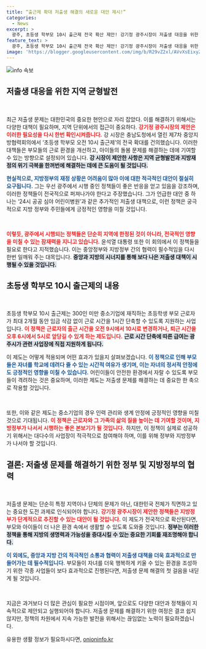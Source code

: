 ```yaml
---
title: “출근제 확대 저출생 해결의 새로운 대안 제시!”
categories:
  - News
excerpt: >
  광주, 초등생 학부모 10시 출근제 전국 확산 제안! 강기정 광주시장이 저출생 대응을 위한 혁신적 정책을 공개하며 지방재정 위기 극복을 위한 대책 마련을 요청했습니다. 이 정책의 성공 사례에 귀 기울여보세요!
feature_text: >
  광주, 초등생 학부모 10시 출근제 전국 확산 제안! 강기정 광주시장이 저출생 대응을 위한 혁신적 정책을 공개하며 지방재정 위기 극복을 위한 대책 마련을 요청했습니다. 이 정책의 성공 사례에 귀 기울여보세요!
image: 'https://blogger.googleusercontent.com/img/b/R29vZ2xl/AVvXsEixyZcFfHzMRdzZMjFBmAUKJYCLCGyLL1o632UiGVXcaFdKo_bkvkuCioo0uUKlGfBVcT3P84aROyZIXSBEx3Aw5nCQ3pTgDom1WDC4m8eifvWiAmWEEVb4x6G_l8C0QH225ldMjyaFvpxGEBGNO37VmDTDMHGhJPq73UglMfDca1-0aw/s1600/blogspot.png'
---
```


<p><img src="https://blogger.googleusercontent.com/img/b/R29vZ2xl/AVvXsEixyZcFfHzMRdzZMjFBmAUKJYCLCGyLL1o632UiGVXcaFdKo_bkvkuCioo0uUKlGfBVcT3P84aROyZIXSBEx3Aw5nCQ3pTgDom1WDC4m8eifvWiAmWEEVb4x6G_l8C0QH225ldMjyaFvpxGEBGNO37VmDTDMHGhJPq73UglMfDca1-0aw/s1600/blogspot.png" alt="info 속보" /></p>

<h2 data-ke-size="size26">저출생 대응을 위한 지역 균형발전</h2>

<p data-ke-size="size16">&nbsp;</p>

<p>최근 저출생 문제는 대한민국의 중요한 현안으로 자리 잡았다. 이를 해결하기 위해서는 다양한 대책이 필요하며, 지역 단위에서의 접근이 중요하다. <b><span style="color: #ee2323;">강기정 광주시장의 제안은 이러한 필요성을 다시 한번 확인시켜줍니다.</span></b> 강 시장은 충남도청에서 열린 제7차 중앙지방협력회의에서 ‘초등생 학부모 오전 10시 출근제’의 전국 확대를 건의했습니다. 이러한 대책들은 부모들의 근로 환경을 개선하고, 아이들의 돌봄 문제를 해결하는 데에 기여할 수 있는 방향으로 설정되어 있습니다. <b><span style="background-color: #21538527;">강 시장이 제안한 사항은 지역 균형발전과 지방재정의 위기 극복을 한꺼번에 해결하는 데에 큰 도움이 될 것입니다.</span></b></p>

<p><b><span style="color: #1a5490;">현실적으로, 지방정부의 재정 상황은 어려움이 많아 이에 대한 적극적인 대안이 절실히 요구됩니다.</span></b> 그는 우선 광주에서 시행 중인 정책들이 좋은 반응을 얻고 있음을 강조하며, 이러한 정책들이 전국적으로 퍼져나가야 한다고 주장했습니다. 그가 언급한 대안 중 하나는 ‘24시 공공 심야 어린이병원’과 같은 추가적인 저출생 대책으로, 이런 정책은 궁극적으로 지방 정부와 주민들에게 긍정적인 영향을 미칠 것입니다.</p>

<p data-ke-size="size16">&nbsp;</p>

<p><b><span style="color: #ee2323;">이렇듯, 광주에서 시행되는 정책들은 단순히 지역에 한정된 것이 아니라, 전국적인 영향을 미칠 수 있는 잠재력을 지니고 있습니다.</span></b> 윤석열 대통령 또한 이 회의에서 이 정책들을 필요로 한다고 지적했습니다. 이는 중앙정부와 지방정부 간의 협력이 필수적임을 다시 한번 일깨워 주는 대목입니다. <b><span style="background-color: #21538527;">중앙과 지방의 시너지를 통해 보다 나은 저출생 대책이 시행될 수 있을 것입니다.</span></b></p>

<h2 data-ke-size="size26">초등생 학부모 10시 출근제의 내용</h2>

<p data-ke-size="size16">&nbsp;</p>

<p>초등생 학부모 10시 출근제는 300인 미만 중소기업에 재직하는 초등학생 부모 근로자가 최대 2개월 동안 임금 삭감 없이 근로 시간을 1시간 단축할 수 있도록 지원하는 사업입니다. <b><span style="color: #ee2323;">이 정책은 근로자의 출근 시간을 오전 9시에서 10시로 변경하거나, 퇴근 시간을 오후 6시에서 5시로 앞당길 수 있게 하는 제도입니다.</span></b> <b><span style="background-color: #21538527;">근로 시간 단축에 따른 급여는 광주시가 관련 사업장에 직접 지원하게 됩니다.</span></b> </p>

<p>이 제도는 어떻게 적용되며 어떤 효과가 있을지 살펴보겠습니다. <b><span style="color: #1a5490;">이 정책으로 인해 부모들은 자녀를 학교에 데려다 줄 수 있는 시간적 여유가 생기며, 이는 자녀의 정서적 안정에도 긍정적인 영향을 미칠 수 있습니다.</span></b> 어린이들이 안전한 환경에서 자랄 수 있도록 부모들이 격려하는 것은 중요하며, 이러한 제도는 저출생 문제를 해결하는 데 중요한 한 축으로 작용할 것입니다.</p>

<p data-ke-size="size16">&nbsp;</p>

<p>또한, 이와 같은 제도는 중소기업의 경우 인력 관리와 생계 안정에 긍정적인 영향을 미칠 것으로 기대됩니다. <b><span style="color: #ee2323;">이 정책은 근로자와 그 가족의 삶의 질을 높이는 데 기여할 것이며, 지방정부가 나서서 시행하는 좋은 본보기가 될 것입니다.</span></b> 하지만, 이 정책이 실제로 성공하기 위해서는 대다수의 사업장이 적극적으로 참여해야 하며, 이를 위해 정부와 지방정부가 나서야 할 것입니다.</p>

<h2 data-ke-size="size26">결론: 저출생 문제를 해결하기 위한 정부 및 지방정부의 협력</h2>

<p data-ke-size="size16">&nbsp;</p>

<p>저출생 문제는 단순히 특정 지역이나 단체의 문제가 아닌, 대한민국 전체가 직면하고 있는 중요한 도전 과제로 인식되어야 합니다. <b><span style="color: #ee2323;">강기정 광주시장이 제안한 정책들은 지방정부가 단계적으로 추진할 수 있는 대안이 될 것입니다.</span></b> 이 제도가 전국적으로 확산된다면, 부모와 아이들이 더 나은 환경 속에서 생활할 수 있도록 도와줄 것입니다. <b><span style="background-color: #21538527;">정부는 이러한 정책을 통해 지방의 생명력과 가능성을 증대시킬 수 있는 중요한 기회를 재조명해야 합니다.</span></b></p>

<p><b><span style="color: #1a5490;">이 외에도, 중앙과 지방 간의 적극적인 소통과 협력이 저출생 대책을 더욱 효과적으로 만들어가는 데 필수적입니다.</span></b> 부모들이 자녀를 더욱 행복하게 키울 수 있는 환경을 조성하기 위한 각종 사업들이 보다 효과적으로 진행된다면, 저출생 문제 해결의 첫 걸음을 내딛게 될 것입니다.</p>

<p data-ke-size="size16">&nbsp;</p>

<p>지금은 과거보다 더 많은 관심이 필요한 시점이며, 앞으로도 다양한 대안과 정책들이 지속적으로 제안되고 실행되어야 합니다. 저출생 문제를 해결하기 위한 여정은 결코 쉽지 않지만, 정책의 차원에서 지속 가능한 발전을 위해서는 끊임없는 노력이 필요하겠습니다.</p>
유용한 생활 정보가 필요하시다면, <a href="https://onioninfo.kr" rel="dofollow">onioninfo.kr</a>


